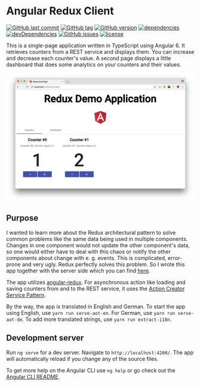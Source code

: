 # Angular Redux Client

[![GitHub last commit](https://img.shields.io/github/last-commit/MichaelKaaden/redux-client-ng5.svg)](https://github.com/MichaelKaaden/redux-client-ng5/commits/master)
[![GitHub tag](https://img.shields.io/github/tag/MichaelKaaden/redux-client-ng5.svg)](https://github.com/MichaelKaaden/redux-client-ng5/releases)
[![GitHub version](https://img.shields.io/github/package-json/v/MichaelKaaden/redux-client-ng5.svg)](https://github.com/MichaelKaaden/redux-client-ng5/blob/master/package.json)
[![dependencies](https://img.shields.io/david/MichaelKaaden/redux-client-ng5.svg)](https://david-dm.org/MichaelKaaden/redux-client-ng5)
[![devDependencies](https://img.shields.io/david/dev/MichaelKaaden/redux-client-ng5.svg)](https://david-dm.org/MichaelKaaden/redux-client-ng5?type=dev)
[![GitHub issues](https://img.shields.io/github/issues/MichaelKaaden/redux-client-ng5.svg)](https://github.com/MichaelKaaden/redux-client-ng5/issues)
[![license](https://img.shields.io/github/license/MichaelKaaden/redux-client-ng5.svg)](https://github.com/MichaelKaaden/redux-client-ng5)

This is a single-page application written in TypeScript using Angular 6. It
retrieves counters from a REST service and displays them. You can increase and
decrease each counter's value. A second page displays a little dashboard that
does some analytics on your counters and their values.

![Screenshot of the app running in the Browser](images/screenshot1.png)

## Purpose

I wanted to learn more about the Redux architectural pattern to solve common
problems like the same data being used in multiple components. Changes in one
component would not update the other component's data, so one would either have
to deal with this chaos or notify the other components about change with e. g.
events. This is complicated, error-prone and very ugly. Redux perfectly solves
this problem. So I wrote this app together with the server side which you can
find [here](https://github.com/MichaelKaaden/redux-server).

The app utilizes [angular-redux](https://github.com/angular-redux/store). For
asynchronous action like loading and saving counters from and to the REST
service, it uses the
[Action Creator Service Pattern](https://github.com/angular-redux/store/blob/master/articles/action-creator-service.md).

By the way, the app is translated in English and German. To start the app using
English, use `yarn run serve-aot-en`. For German, use `yarn run serve-aot-de`.
To add more translated strings, use `yarn run extract-i18n`.

## Development server

Run `ng serve` for a dev server. Navigate to `http://localhost:4200/`. The app
will automatically reload if you change any of the source files.

To get more help on the Angular CLI use `ng help` or go check out the
[Angular CLI README](https://github.com/angular/angular-cli/blob/master/README.md).
